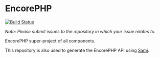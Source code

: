 EncorePHP
==========
[![Build Status](https://img.shields.io/travis/encorephp/components/master.svg?style=flat-square)](https://travis-ci.org/encorephp/components)

*Note: Please submit issues to the repository in which your issue relates to.*

EncorePHP super-project of all components.

This repository is also used to generate the EncorePHP API using [Sami](https://packagist.org/packages/sami/sami).
